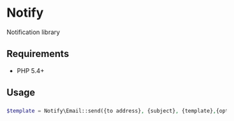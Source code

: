 # Notify
Notification library

## Requirements

- PHP 5.4+

## Usage

###

```php
$template = Notify\Email::send({to address}, {subject}, {template},{options});
```
